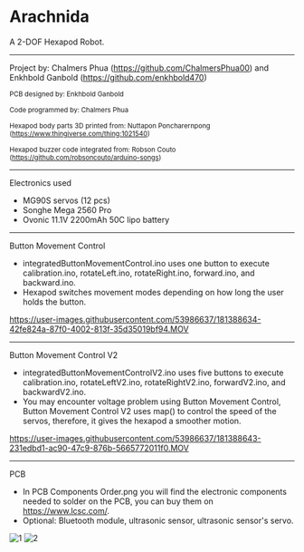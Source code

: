 # Arachnida
A 2-DOF Hexapod Robot.

___________________________________________________________________________________________________________________________________________________________

Project by: Chalmers Phua (https://github.com/ChalmersPhua00) and Enkhbold Ganbold (https://github.com/enkhbold470)

<sub>PCB designed by: Enkhbold Ganbold</sub>

<sub>Code programmed by: Chalmers Phua</sub>

<sub>Hexapod body parts 3D printed from: Nuttapon Poncharernpong (https://www.thingiverse.com/thing:1021540)</sub>

<sub>Hexapod buzzer code integrated from: Robson Couto (https://github.com/robsoncouto/arduino-songs)</sub>

___________________________________________________________________________________________________________________________________________________________

Electronics used
- MG90S servos (12 pcs)
- Songhe Mega 2560 Pro
- Ovonic 11.1V 2200mAh 50C lipo battery

___________________________________________________________________________________________________________________________________________________________

Button Movement Control
- integratedButtonMovementControl.ino uses one button to execute calibration.ino, rotateLeft.ino, rotateRight.ino, forward.ino, and backward.ino.
- Hexapod switches movement modes depending on how long the user holds the button.

https://user-images.githubusercontent.com/53986637/181388634-42fe824a-87f0-4002-813f-35d35019bf94.MOV

___________________________________________________________________________________________________________________________________________________________

Button Movement Control V2
- integratedButtonMovementControlV2.ino uses five buttons to execute calibration.ino, rotateLeftV2.ino, rotateRightV2.ino, forwardV2.ino, and backwardV2.ino.
- You may encounter voltage problem using Button Movement Control, Button Movement Control V2 uses map() to control the speed of the servos, therefore, it gives the hexapod a smoother motion.

https://user-images.githubusercontent.com/53986637/181388643-231edbd1-ac90-47c9-876b-5665772011f0.MOV

___________________________________________________________________________________________________________________________________________________________

PCB
- In PCB Components Order.png you will find the electronic components needed to solder on the PCB, you can buy them on https://www.lcsc.com/.
- Optional: Bluetooth module, ultrasonic sensor, ultrasonic sensor's servo.

![1](https://user-images.githubusercontent.com/107158272/181363161-c011a446-eda5-4864-9d76-7eab0f309747.jpeg)
![2](https://user-images.githubusercontent.com/107158272/181366368-e33a59ef-ca26-4ae7-96d1-578101002fe5.jpeg)
